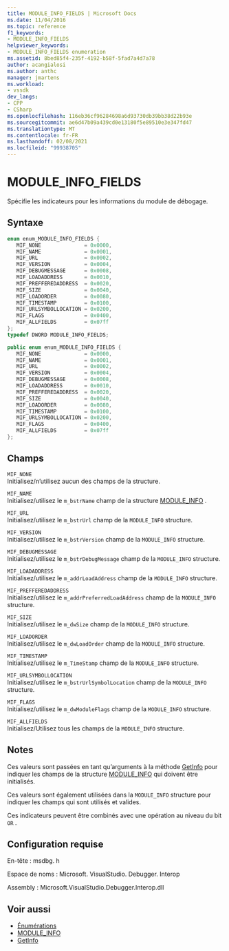 ```yaml
---
title: MODULE_INFO_FIELDS | Microsoft Docs
ms.date: 11/04/2016
ms.topic: reference
f1_keywords:
- MODULE_INFO_FIELDS
helpviewer_keywords:
- MODULE_INFO_FIELDS enumeration
ms.assetid: 8bed85f4-235f-4192-b58f-5fad7a4d7a78
author: acangialosi
ms.author: anthc
manager: jmartens
ms.workload:
- vssdk
dev_langs:
- CPP
- CSharp
ms.openlocfilehash: 116eb36cf96284698a6d93730db39bb38d22b93e
ms.sourcegitcommit: ae6d47b09a439cd0e13180f5e89510e3e347fd47
ms.translationtype: MT
ms.contentlocale: fr-FR
ms.lasthandoff: 02/08/2021
ms.locfileid: "99938705"
---
```

# <a name="module_info_fields"></a>MODULE_INFO_FIELDS
Spécifie les indicateurs pour les informations du module de débogage.

## <a name="syntax"></a>Syntaxe

```cpp
enum enum_MODULE_INFO_FIELDS { 
   MIF_NONE              = 0x0000,
   MIF_NAME              = 0x0001,
   MIF_URL               = 0x0002,
   MIF_VERSION           = 0x0004,
   MIF_DEBUGMESSAGE      = 0x0008,
   MIF_LOADADDRESS       = 0x0010,
   MIF_PREFFEREDADDRESS  = 0x0020,
   MIF_SIZE              = 0x0040,
   MIF_LOADORDER         = 0x0080,
   MIF_TIMESTAMP         = 0x0100,
   MIF_URLSYMBOLLOCATION = 0x0200,
   MIF_FLAGS             = 0x0400,
   MIF_ALLFIELDS         = 0x07ff
};
typedef DWORD MODULE_INFO_FIELDS;
```

```csharp
public enum enum_MODULE_INFO_FIELDS { 
   MIF_NONE              = 0x0000,
   MIF_NAME              = 0x0001,
   MIF_URL               = 0x0002,
   MIF_VERSION           = 0x0004,
   MIF_DEBUGMESSAGE      = 0x0008,
   MIF_LOADADDRESS       = 0x0010,
   MIF_PREFFEREDADDRESS  = 0x0020,
   MIF_SIZE              = 0x0040,
   MIF_LOADORDER         = 0x0080,
   MIF_TIMESTAMP         = 0x0100,
   MIF_URLSYMBOLLOCATION = 0x0200,
   MIF_FLAGS             = 0x0400,
   MIF_ALLFIELDS         = 0x07ff
};
```

## <a name="fields"></a>Champs
 `MIF_NONE`\
 Initialisez/n’utilisez aucun des champs de la structure.

 `MIF_NAME`\
 Initialisez/utilisez le `m_bstrName` champ de la structure [MODULE_INFO](../../../extensibility/debugger/reference/module-info.md) .

 `MIF_URL`\
 Initialisez/utilisez le `m_bstrUrl` champ de la `MODULE_INFO` structure.

 `MIF_VERSION`\
 Initialisez/utilisez le `m_bstrVersion` champ de la `MODULE_INFO` structure.

 `MIF_DEBUGMESSAGE`\
 Initialisez/utilisez le `m_bstrDebugMessage` champ de la `MODULE_INFO` structure.

 `MIF_LOADADDRESS`\
 Initialisez/utilisez le `m_addrLoadAddress` champ de la `MODULE_INFO` structure.

 `MIF_PREFFEREDADDRESS`\
 Initialisez/utilisez le `m_addrPreferredLoadAddress` champ de la `MODULE_INFO` structure.

 `MIF_SIZE`\
 Initialisez/utilisez le `m_dwSize` champ de la `MODULE_INFO` structure.

 `MIF_LOADORDER`\
 Initialisez/utilisez le `m_dwLoadOrder` champ de la `MODULE_INFO` structure.

 `MIF_TIMESTAMP`\
 Initialisez/utilisez le `m_TimeStamp` champ de la `MODULE_INFO` structure.

 `MIF_URLSYMBOLLOCATION`\
 Initialisez/utilisez le `m_bstrUrlSymbolLocation` champ de la `MODULE_INFO` structure.

 `MIF_FLAGS`\
 Initialisez/utilisez le `m_dwModuleFlags` champ de la `MODULE_INFO` structure.

 `MIF_ALLFIELDS`\
 Initialisez/Utilisez tous les champs de la `MODULE_INFO` structure.

## <a name="remarks"></a>Notes
 Ces valeurs sont passées en tant qu’arguments à la méthode [GetInfo](../../../extensibility/debugger/reference/idebugmodule2-getinfo.md) pour indiquer les champs de la structure [MODULE_INFO](../../../extensibility/debugger/reference/module-info.md) qui doivent être initialisés.

 Ces valeurs sont également utilisées dans la `MODULE_INFO` structure pour indiquer les champs qui sont utilisés et valides.

 Ces indicateurs peuvent être combinés avec une opération au niveau du bit `OR` .

## <a name="requirements"></a>Configuration requise
 En-tête : msdbg. h

 Espace de noms : Microsoft. VisualStudio. Debugger. Interop

 Assembly : Microsoft.VisualStudio.Debugger.Interop.dll

## <a name="see-also"></a>Voir aussi
- [Énumérations](../../../extensibility/debugger/reference/enumerations-visual-studio-debugging.md)
- [MODULE_INFO](../../../extensibility/debugger/reference/module-info.md)
- [GetInfo](../../../extensibility/debugger/reference/idebugmodule2-getinfo.md)

